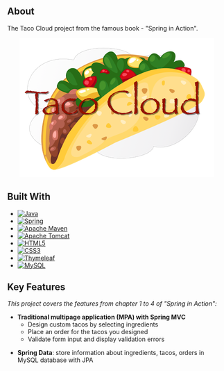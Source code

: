 ## About
The Taco Cloud project from the famous book - "Spring in Action".

<p align="center">
    <img src="src/main/resources/static/images/TacoCloud.png">
</p>

## Built With
* [![Java][Java-shield]][Java-url]
* [![Spring][Spring-shield]][Spring-url]
* [![Apache Maven][Apache Maven-shield]][Apache Maven-url]
* [![Apache Tomcat][Apache Tomcat-shield]][Apache Tomcat-url]
* [![HTML5][HTML5-shield]][HTML5-url]
* [![CSS3][CSS3-shield]][CSS3-url]
* [![Thymeleaf][Thymeleaf-shield]][Thymeleaf-url]
* [![MySQL][MySQL-shield]][MySQL-url]

## Key Features
<i>This project covers the features from chapter 1 to 4 of "Spring in Action":</i>
- <b>Traditional multipage application (MPA) with Spring MVC</b>
    - Design custom tacos by selecting ingredients
    - Place an order for the tacos you designed
    - Validate form input and display validation errors

+ <b>Spring Data</b>: store information about ingredients, tacos, orders in MySQL database with JPA

<!-- MARKDOWN LINKS & IMAGES -->
<!-- Tech stack -->
[Java-shield]: https://img.shields.io/badge/Java-ED8B00?style=for-the-badge&logo=java&logoColor=white
[Java-url]: https://www.java.com/
[Spring-shield]: https://img.shields.io/badge/spring-%236DB33F.svg?style=for-the-badge&logo=spring&logoColor=white
[Spring-url]: https://spring.io/
[Apache Maven-shield]: https://img.shields.io/badge/Apache%20Maven-C71A36?style=for-the-badge&logo=Apache%20Maven&logoColor=white
[Apache Maven-url]: https://maven.apache.org/
[Apache Tomcat-shield]: https://img.shields.io/badge/apache%20tomcat-%23F8DC75.svg?style=for-the-badge&logo=apache-tomcat&logoColor=black
[Apache Tomcat-url]: https://tomcat.apache.org/
[HTML5-shield]: https://img.shields.io/badge/html5-%23E34F26.svg?style=for-the-badge&logo=html5&logoColor=white
[HTML5-url]: https://www.w3.org/html/
[CSS3-shield]: https://img.shields.io/badge/css3-%231572B6.svg?style=for-the-badge&logo=css3&logoColor=white
[CSS3-url]: https://www.w3.org/Style/CSS/
[Thymeleaf-shield]: https://img.shields.io/badge/Thymeleaf-%23005C0F.svg?style=for-the-badge&logo=Thymeleaf&logoColor=white
[Thymeleaf-url]: https://www.thymeleaf.org/
[MySQL-shield]: https://img.shields.io/badge/MySQL-005C84?style=for-the-badge&logo=mysql&logoColor=white
[MySQL-url]: https://www.mysql.com/
